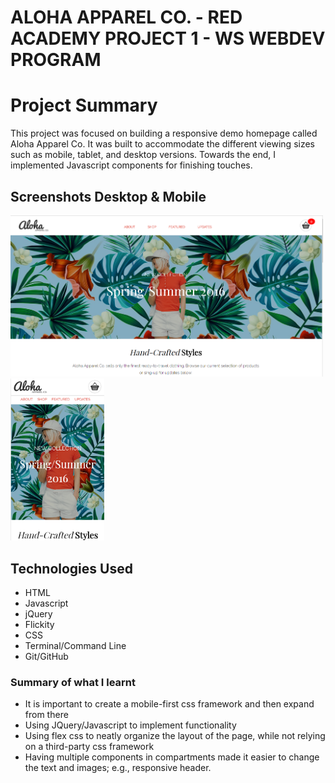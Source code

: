 # ALOHA APPAREL CO. - RED ACADEMY PROJECT 1 - WS WEBDEV PROGRAM

# Project Summary

 This project was focused on building a responsive demo homepage called Aloha Apparel Co. It was built
 to accommodate the different viewing sizes such as mobile, tablet, and desktop versions. Towards the end, I implemented
 Javascript components for finishing touches.
 
## Screenshots Desktop & Mobile

<img src="screenshots/desktop.PNG" width="500px">

<img src="screenshots/mobile.PNG" width="150px">

## Technologies Used

* HTML
* Javascript
* jQuery
* Flickity
* CSS
* Terminal/Command Line
* Git/GitHub


### Summary of what I learnt
* It is important to create a mobile-first css framework and then expand from there
* Using JQuery/Javascript to implement functionality
* Using flex css to neatly organize the layout of the page, while not relying on a third-party css framework
* Having multiple components in compartments made it easier to change the text and images; e.g., responsive header.